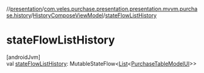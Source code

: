 //[presentation](../../../index.md)/[com.veles.purchase.presentation.presentation.mvvm.purchase.history](../index.md)/[HistoryComposeViewModel](index.md)/[stateFlowListHistory](state-flow-list-history.md)

# stateFlowListHistory

[androidJvm]\
val [stateFlowListHistory](state-flow-list-history.md): MutableStateFlow&lt;[List](https://kotlinlang.org/api/latest/jvm/stdlib/kotlin.collections/-list/index.html)&lt;[PurchaseTableModelUI](../../com.veles.purchase.presentation.model.purchase/-purchase-table-model-u-i/index.md)&gt;&gt;
